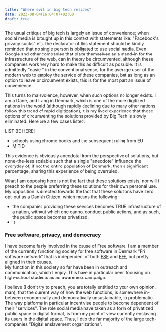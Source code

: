 ```yaml
---
title: "Where evil in big tech resides"
date: 2023-08-04T16:04:07+02:00
draft: true
---
```


The usual critique of big tech is largely an issue of convenience; when social media is brought up in this context with statements like: "Facebook's privacy sucks" etc. the declarator of this statement should be kindly reminded that no single person is obligated to use social media. 
Even Google and other companies that place themselves as a stand-in for the infrastructure of the web, can in theory be circumvented, although these companies work very hard to make this as difficult as possible. 
It is admittedly "easier" in the conventional sense, for the average user of the modern web to employ the service of these companies, but as long as an option to leave or circumvent exists, this is for the most part an issue of convenience. 

This turns to malevolence, however, when such options no longer exists. 
I am a Dane, and living in Denmark, which is one of the more digitized nations in the world (although rapidly declining due to many other nations follow this trend of rapid digitization), it is my lived experience that these options of circumventing the solutions provided by Big Tech is slowly eliminated:
Here are a few cases listed: 

LIST BE HERE!
- schools using chrome books and the subsequent ruling from EU
- MITID

This evidence is obviously anecdotal from the perspective of solutions, but none-the-less scalable such that a single "anecdote" influence the everyday of, if not the entire population of Denmark, then a significant percentage, sharing this experience of being overruled. 

What I am opposing here is not the fact that these solutions exists, nor will i preach to the people preferring these solutions for their own personal use. 
My opposition is directed towards the fact that these solutions have zero opt-out as a Danish Citizen, which means the following:

- the companies providing these services becomes TRUE infrastructure of a nation, without which one cannot conduct public actions, and as such, the public space becomes privatized. 
- It



### Free software, privacy, and democracy

I have become fairly involved in the cause of Free software. I am a member of the currently functioning society for free software in Denmark "Fri software netværk" that is independent of both [FSF](https://www.fsf.org/) and [EFF](https://www.eff.org/), but pretty aligned in their causes.  
My function in this society so far have been in outreach and communication, which I enjoy. This have in particular been focusing on high-school students as an awareness campaign.

I believe (I don't try to preach, you are totally entitled to your own opinion, man), that the current way of how the web functions, is somewhere in-between economically and democratically unsustainable, to problematic. The way platforms in particular incentivise people to become dependent of their "services". The role social media have taken as a form of privatized public space in digital format, is from my point of view currently enslaving its users in the digital space. Thus, I dub the far majority of the large tech-companies "Digital enslavement organizations".
